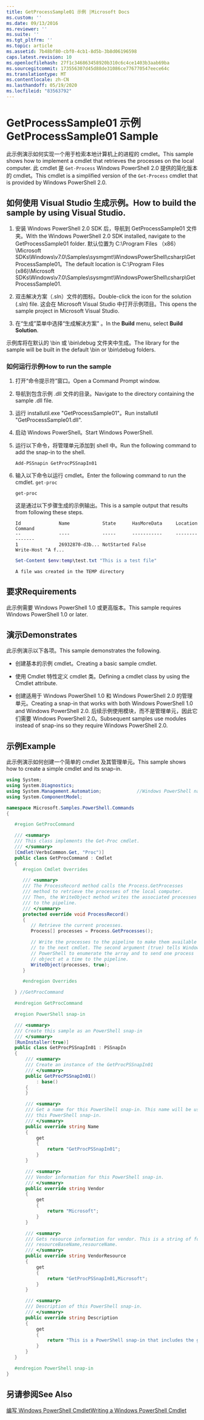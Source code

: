 ```yaml
---
title: GetProcessSample01 示例 |Microsoft Docs
ms.custom: ''
ms.date: 09/13/2016
ms.reviewer: ''
ms.suite: ''
ms.tgt_pltfrm: ''
ms.topic: article
ms.assetid: 7b48bf80-cbf0-4cb1-8d5b-3b8d06196598
caps.latest.revision: 10
ms.openlocfilehash: 27f1c346863458920b310c6c4ce1403b3aab69ba
ms.sourcegitcommit: 173556307d45d88de31086ce776770547eece64c
ms.translationtype: MT
ms.contentlocale: zh-CN
ms.lasthandoff: 05/19/2020
ms.locfileid: "83563792"
---
```

# <a name="getprocesssample01-sample"></a><span data-ttu-id="c5bd3-102">GetProcessSample01 示例</span><span class="sxs-lookup"><span data-stu-id="c5bd3-102">GetProcessSample01 Sample</span></span>

<span data-ttu-id="c5bd3-103">此示例演示如何实现一个用于检索本地计算机上的进程的 cmdlet。</span><span class="sxs-lookup"><span data-stu-id="c5bd3-103">This sample shows how to implement a cmdlet that retrieves the processes on the local computer.</span></span> <span data-ttu-id="c5bd3-104">此 cmdlet 是 `Get-Process` Windows PowerShell 2.0 提供的简化版本的 cmdlet。</span><span class="sxs-lookup"><span data-stu-id="c5bd3-104">This cmdlet is a simplified version of the `Get-Process` cmdlet that is provided by Windows PowerShell 2.0.</span></span>

## <a name="how-to-build-the-sample-by-using-visual-studio"></a><span data-ttu-id="c5bd3-105">如何使用 Visual Studio 生成示例。</span><span class="sxs-lookup"><span data-stu-id="c5bd3-105">How to build the sample by using Visual Studio.</span></span>

1. <span data-ttu-id="c5bd3-106">安装 Windows PowerShell 2.0 SDK 后，导航到 GetProcessSample01 文件夹。</span><span class="sxs-lookup"><span data-stu-id="c5bd3-106">With the Windows PowerShell 2.0 SDK installed, navigate to the GetProcessSample01 folder.</span></span> <span data-ttu-id="c5bd3-107">默认位置为 C:\Program Files （x86） \Microsoft SDKs\Windows\v7.0\Samples\sysmgmt\WindowsPowerShell\csharp\GetProcessSample01。</span><span class="sxs-lookup"><span data-stu-id="c5bd3-107">The default location is C:\Program Files (x86)\Microsoft SDKs\Windows\v7.0\Samples\sysmgmt\WindowsPowerShell\csharp\GetProcessSample01.</span></span>

2. <span data-ttu-id="c5bd3-108">双击解决方案（.sln）文件的图标。</span><span class="sxs-lookup"><span data-stu-id="c5bd3-108">Double-click the icon for the solution (.sln) file.</span></span> <span data-ttu-id="c5bd3-109">这会在 Microsoft Visual Studio 中打开示例项目。</span><span class="sxs-lookup"><span data-stu-id="c5bd3-109">This opens the sample project in Microsoft Visual Studio.</span></span>

3. <span data-ttu-id="c5bd3-110">在“生成”菜单中选择“生成解决方案”   。</span><span class="sxs-lookup"><span data-stu-id="c5bd3-110">In the **Build** menu, select **Build Solution**.</span></span>

  <span data-ttu-id="c5bd3-111">示例库将在默认的 \bin 或 \bin\debug 文件夹中生成。</span><span class="sxs-lookup"><span data-stu-id="c5bd3-111">The library for the sample will be built in the default \bin or \bin\debug folders.</span></span>

### <a name="how-to-run-the-sample"></a><span data-ttu-id="c5bd3-112">如何运行示例</span><span class="sxs-lookup"><span data-stu-id="c5bd3-112">How to run the sample</span></span>

1. <span data-ttu-id="c5bd3-113">打开“命令提示符”窗口。</span><span class="sxs-lookup"><span data-stu-id="c5bd3-113">Open a Command Prompt window.</span></span>

2. <span data-ttu-id="c5bd3-114">导航到包含示例 .dll 文件的目录。</span><span class="sxs-lookup"><span data-stu-id="c5bd3-114">Navigate to the directory containing the sample .dll file.</span></span>

3. <span data-ttu-id="c5bd3-115">运行 installutil.exe "GetProcessSample01"。</span><span class="sxs-lookup"><span data-stu-id="c5bd3-115">Run installutil "GetProcessSample01.dll".</span></span>

4. <span data-ttu-id="c5bd3-116">启动 Windows PowerShell。</span><span class="sxs-lookup"><span data-stu-id="c5bd3-116">Start Windows PowerShell.</span></span>

5. <span data-ttu-id="c5bd3-117">运行以下命令，将管理单元添加到 shell 中。</span><span class="sxs-lookup"><span data-stu-id="c5bd3-117">Run the following command to add the snap-in to the shell.</span></span>

   `Add-PSSnapin GetProcPSSnapIn01`

6. <span data-ttu-id="c5bd3-118">输入以下命令以运行 cmdlet。</span><span class="sxs-lookup"><span data-stu-id="c5bd3-118">Enter the following command to run the cmdlet.</span></span> `get-proc`

   `get-proc`

   <span data-ttu-id="c5bd3-119">这是通过以下步骤生成的示例输出。</span><span class="sxs-lookup"><span data-stu-id="c5bd3-119">This is a sample output that results from following these steps.</span></span>

   ```output
   Id              Name            State      HasMoreData     Location             Command
   --              ----            -----      -----------     --------             -------
   1               26932870-d3b... NotStarted False                                 Write-Host "A f...

   ```

   ```powershell
   Set-Content $env:temp\test.txt "This is a test file"
   ```

   ```output
   A file was created in the TEMP directory
   ```

## <a name="requirements"></a><span data-ttu-id="c5bd3-120">要求</span><span class="sxs-lookup"><span data-stu-id="c5bd3-120">Requirements</span></span>

<span data-ttu-id="c5bd3-121">此示例需要 Windows PowerShell 1.0 或更高版本。</span><span class="sxs-lookup"><span data-stu-id="c5bd3-121">This sample requires Windows PowerShell 1.0 or later.</span></span>

## <a name="demonstrates"></a><span data-ttu-id="c5bd3-122">演示</span><span class="sxs-lookup"><span data-stu-id="c5bd3-122">Demonstrates</span></span>

<span data-ttu-id="c5bd3-123">此示例演示以下各项。</span><span class="sxs-lookup"><span data-stu-id="c5bd3-123">This sample demonstrates the following.</span></span>

- <span data-ttu-id="c5bd3-124">创建基本的示例 cmdlet。</span><span class="sxs-lookup"><span data-stu-id="c5bd3-124">Creating a basic sample cmdlet.</span></span>

- <span data-ttu-id="c5bd3-125">使用 Cmdlet 特性定义 cmdlet 类。</span><span class="sxs-lookup"><span data-stu-id="c5bd3-125">Defining a cmdlet class by using the Cmdlet attribute.</span></span>

- <span data-ttu-id="c5bd3-126">创建适用于 Windows PowerShell 1.0 和 Windows PowerShell 2.0 的管理单元。</span><span class="sxs-lookup"><span data-stu-id="c5bd3-126">Creating a snap-in that works with both Windows PowerShell 1.0 and Windows PowerShell 2.0.</span></span> <span data-ttu-id="c5bd3-127">后续示例使用模块，而不是管理单元，因此它们需要 Windows PowerShell 2.0。</span><span class="sxs-lookup"><span data-stu-id="c5bd3-127">Subsequent samples use modules instead of snap-ins so they require Windows PowerShell 2.0.</span></span>

## <a name="example"></a><span data-ttu-id="c5bd3-128">示例</span><span class="sxs-lookup"><span data-stu-id="c5bd3-128">Example</span></span>

<span data-ttu-id="c5bd3-129">此示例演示如何创建一个简单的 cmdlet 及其管理单元。</span><span class="sxs-lookup"><span data-stu-id="c5bd3-129">This sample shows how to create a simple cmdlet and its snap-in.</span></span>

```csharp
using System;
using System.Diagnostics;
using System.Management.Automation;             //Windows PowerShell namespace
using System.ComponentModel;

namespace Microsoft.Samples.PowerShell.Commands
{

   #region GetProcCommand

   /// <summary>
   /// This class implements the Get-Proc cmdlet.
   /// </summary>
   [Cmdlet(VerbsCommon.Get, "Proc")]
   public class GetProcCommand : Cmdlet
   {
      #region Cmdlet Overrides

      /// <summary>
      /// The ProcessRecord method calls the Process.GetProcesses
      /// method to retrieve the processes of the local computer.
      /// Then, the WriteObject method writes the associated processes
      /// to the pipeline.
      /// </summary>
      protected override void ProcessRecord()
      {
         // Retrieve the current processes.
         Process[] processes = Process.GetProcesses();

         // Write the processes to the pipeline to make them available
         // to the next cmdlet. The second argument (true) tells Windows
         // PowerShell to enumerate the array and to send one process
         // object at a time to the pipeline.
         WriteObject(processes, true);
      }

      #endregion Overrides

   } //GetProcCommand

   #endregion GetProcCommand

   #region PowerShell snap-in

   /// <summary>
   /// Create this sample as an PowerShell snap-in
   /// </summary>
   [RunInstaller(true)]
   public class GetProcPSSnapIn01 : PSSnapIn
   {
       /// <summary>
       /// Create an instance of the GetProcPSSnapIn01
       /// </summary>
       public GetProcPSSnapIn01()
           : base()
       {
       }

       /// <summary>
       /// Get a name for this PowerShell snap-in. This name will be used in registering
       /// this PowerShell snap-in.
       /// </summary>
       public override string Name
       {
           get
           {
               return "GetProcPSSnapIn01";
           }
       }

       /// <summary>
       /// Vendor information for this PowerShell snap-in.
       /// </summary>
       public override string Vendor
       {
           get
           {
               return "Microsoft";
           }
       }

       /// <summary>
       /// Gets resource information for vendor. This is a string of format:
       /// resourceBaseName,resourceName.
       /// </summary>
       public override string VendorResource
       {
           get
           {
               return "GetProcPSSnapIn01,Microsoft";
           }
       }

       /// <summary>
       /// Description of this PowerShell snap-in.
       /// </summary>
       public override string Description
       {
           get
           {
               return "This is a PowerShell snap-in that includes the get-proc cmdlet.";
           }
       }
   }

   #endregion PowerShell snap-in
}
```

## <a name="see-also"></a><span data-ttu-id="c5bd3-130">另请参阅</span><span class="sxs-lookup"><span data-stu-id="c5bd3-130">See Also</span></span>

[<span data-ttu-id="c5bd3-131">编写 Windows PowerShell Cmdlet</span><span class="sxs-lookup"><span data-stu-id="c5bd3-131">Writing a Windows PowerShell Cmdlet</span></span>](./writing-a-windows-powershell-cmdlet.md)
